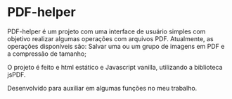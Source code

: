 # PDF-helper

PDF-helper é um projeto com uma interface de usuário simples com objetivo realizar algumas operações com arquivos PDF. Atualmente, as operações disponíveis são: Salvar uma ou um grupo de imagens em PDF e a compressão de tamanho;

O projeto é feito e html estático e Javascript vanilla, utilizando a biblioteca jsPDF.

Desenvolvido para auxiliar em algumas funções no meu trabalho.

